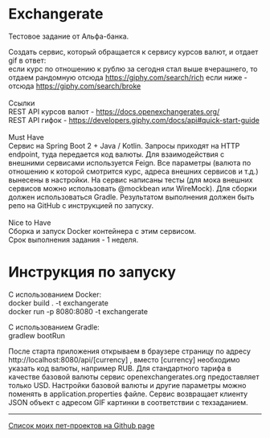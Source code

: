 # Exchangerate
Тестовое задание от Альфа-банка.

Создать сервис, который обращается к сервису курсов валют, и отдает gif в ответ:<br>
если курс по отношению к рублю за сегодня стал выше вчерашнего, то отдаем рандомную отсюда https://giphy.com/search/rich 
если ниже - отсюда https://giphy.com/search/broke 
<br><br>Ссылки<br>
REST API курсов валют - https://docs.openexchangerates.org/ <br>
REST API гифок - https://developers.giphy.com/docs/api#quick-start-guide <br><br>
Must Have<br>
Сервис на Spring Boot 2 + Java / Kotlin.
Запросы приходят на HTTP endpoint, туда передается код валюты.
Для взаимодействия с внешними сервисами используется Feign. 
Все параметры (валюта по отношению к которой смотрится курс, адреса внешних сервисов и т.д.) вынесены в настройки.
На сервис написаны тесты (для мока внешних сервисов можно использовать @mockbean или WireMock).
Для сборки должен использоваться Gradle.
Результатом выполнения должен быть репо на GitHub с инструкцией по запуску.<br><br>
Nice to Have<br>
Сборка и запуск Docker контейнера с этим сервисом.<br>
Срок выполнения задания - 1 неделя.

# Инструкция по запуску

С использованием Docker:<br>
docker build . -t exchangerate <br>
docker run -p 8080:8080 -t exchangerate

С использованием Gradle:<br>
gradlew bootRun

После старта приложения открываем в браузере страницу по адресу http://localhost:8080/api/[currency] , вместо [currency] необходимо указать код валюты, например RUB. Для стандартного тарифа в качестве базовой валюты сервис openexchangerates.org предоставляет только USD. Настройки базовой валюты и другие параметры можно поменять в application.properties файле. Сервис возвращает клиенту JSON объект c адресом GIF картинки в соответствии с техзаданием.

---
<a href="https://kvostok.github.io/my-pet-projects/">Список моих пет-проектов на Github page</a>
